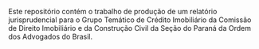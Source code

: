 Este repositório contém o trabalho de produção de um relatório jurisprudencial 
para o Grupo Temático de Crédito Imobiliário da Comissão de Direito Imobiliário 
e da Construção Civil da Seção do Paraná da Ordem dos Advogados do Brasil.


